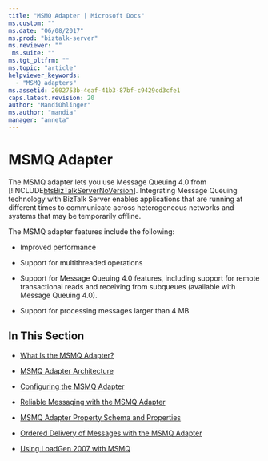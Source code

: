 ```yaml
---
title: "MSMQ Adapter | Microsoft Docs"
ms.custom: ""
ms.date: "06/08/2017"
ms.prod: "biztalk-server"
ms.reviewer: ""
 ms.suite: ""
ms.tgt_pltfrm: ""
ms.topic: "article"
helpviewer_keywords: 
  - "MSMQ adapters"
ms.assetid: 2602753b-4eaf-41b3-87bf-c9429cd3cfe1
caps.latest.revision: 20
author: "MandiOhlinger"
ms.author: "mandia"
manager: "anneta"
---
```

# MSMQ Adapter
The MSMQ adapter lets you use Message Queuing 4.0 from [!INCLUDE[btsBizTalkServerNoVersion](../includes/btsbiztalkservernoversion-md.md)]. Integrating Message Queuing technology with BizTalk Server enables applications that are running at different times to communicate across heterogeneous networks and systems that may be temporarily offline.  
  
 The MSMQ adapter features include the following:  
  
-   Improved performance  
  
-   Support for multithreaded operations  
  
-   Support for Message Queuing 4.0 features, including support for remote transactional reads and receiving from subqueues (available with Message Queuing 4.0).  
  
-   Support for processing messages larger than 4 MB  
  
## In This Section  
  
-   [What Is the MSMQ Adapter?](../core/what-is-the-msmq-adapter.md)  
  
-   [MSMQ Adapter Architecture](../core/msmq-adapter-architecture.md)  
  
-   [Configuring the MSMQ Adapter](../core/configuring-the-msmq-adapter.md)  
  
-   [Reliable Messaging with the MSMQ Adapter](../core/reliable-messaging-with-the-msmq-adapter.md)  
  
-   [MSMQ Adapter Property Schema and Properties](../core/msmq-adapter-property-schema-and-properties.md)  
  
-   [Ordered Delivery of Messages with the MSMQ Adapter](../core/ordered-delivery-of-messages-with-the-msmq-adapter.md)  
  
-   [Using LoadGen 2007 with MSMQ](../core/using-loadgen-2007-with-msmq.md)